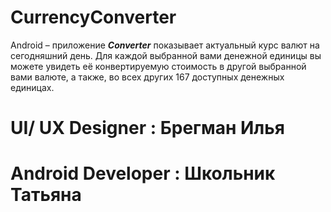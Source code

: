 # CurrencyConverter
Android – приложение ***Converter*** показывает актуальный курс валют на сегодняшний день.
Для каждой выбранной вами денежной единицы вы можете увидеть её конвертируемую стоимость в другой выбранной вами валюте, а также, во всех других 167 доступных денежных единицах. 
# UI/ UX Designer : Брегман Илья
# Android Developer : Школьник Татьяна
